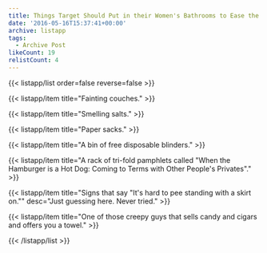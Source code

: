 ```yaml
---
title: Things Target Should Put in their Women's Bathrooms to Ease the Transition
date: '2016-05-16T15:37:41+00:00'
archive: listapp
tags: 
  - Archive Post
likeCount: 19
relistCount: 4
---
```



{{< listapp/list order=false reverse=false >}}

   {{< listapp/item title="Fainting couches." >}}

   {{< listapp/item title="Smelling salts." >}}

   {{< listapp/item title="Paper sacks." >}}

   {{< listapp/item title="A bin of free disposable blinders." >}}

   {{< listapp/item title="A rack of tri-fold pamphlets called \"When the Hamburger is a Hot Dog: Coming to Terms with Other People's Privates\"." >}}

   {{< listapp/item title="Signs that say \"It's hard to pee standing with a skirt on.\""
      desc="Just guessing here. Never tried." >}}

   {{< listapp/item title="One of those creepy guys that sells candy and cigars and offers you a towel." >}}

{{< /listapp/list >}}
